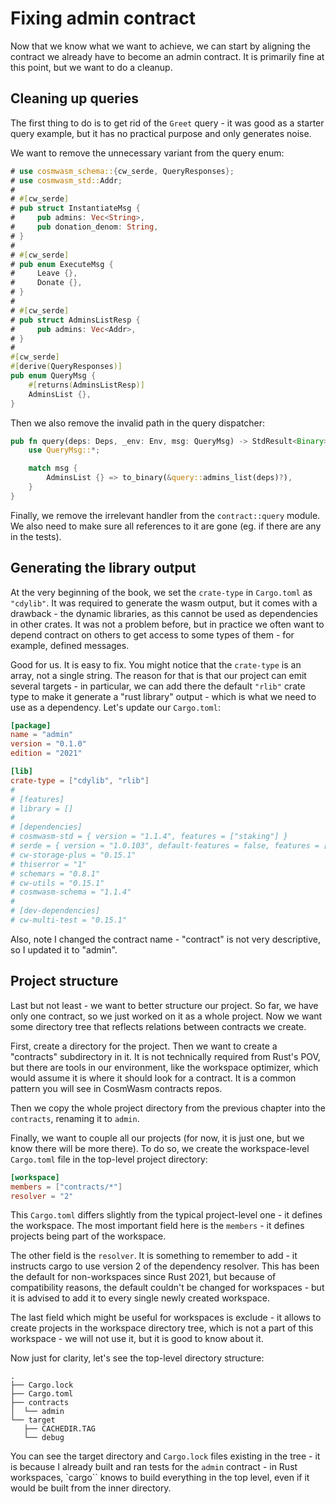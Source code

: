 # Fixing admin contract

Now that we know what we want to achieve, we can start by aligning the
contract we already have to become an admin contract. It is primarily
fine at this point, but we want to do a cleanup.

## Cleaning up queries

The first thing to do is to get rid of the `Greet` query - it was good as a
starter query example, but it has no practical purpose and only generates noise.

We want to remove the unnecessary variant from the query enum:

```rust
# use cosmwasm_schema::{cw_serde, QueryResponses};
# use cosmwasm_std::Addr;
# 
# #[cw_serde]
# pub struct InstantiateMsg {
#     pub admins: Vec<String>,
#     pub donation_denom: String,
# }
# 
# #[cw_serde]
# pub enum ExecuteMsg {
#     Leave {},
#     Donate {},
# }
# 
# #[cw_serde]
# pub struct AdminsListResp {
#     pub admins: Vec<Addr>,
# }
#
#[cw_serde]
#[derive(QueryResponses)]
pub enum QueryMsg {
    #[returns(AdminsListResp)]
    AdminsList {},
}
```

Then we also remove the invalid path in the query dispatcher:

```rust
pub fn query(deps: Deps, _env: Env, msg: QueryMsg) -> StdResult<Binary> {
    use QueryMsg::*;

    match msg {
        AdminsList {} => to_binary(&query::admins_list(deps)?),
    }
}
```

Finally, we remove the irrelevant handler from the `contract::query` module.
We also need to make sure all references to it are gone (eg. if there are any
in the tests).

## Generating the library output

At the very beginning of the book, we set the `crate-type` in `Cargo.toml` as
`"cdylib"`. It was required to generate the wasm output, but it comes with a
drawback - the dynamic libraries, as this cannot be used as dependencies in
other crates. It was not a problem before, but in practice we often want to
depend contract on others to get access to some types of them - for example,
defined messages.

Good for us. It is easy to fix. You might notice that the `crate-type` is an array,
not a single string. The reason for that is that our project can emit several
targets - in particular, we can add there the default `"rlib"` crate type to
make it generate a "rust library" output - which is what we need to use as a
dependency. Let's update our `Cargo.toml`:

```toml
[package]
name = "admin"
version = "0.1.0"
edition = "2021"

[lib]
crate-type = ["cdylib", "rlib"]
# 
# [features]
# library = []
# 
# [dependencies]
# cosmwasm-std = { version = "1.1.4", features = ["staking"] }
# serde = { version = "1.0.103", default-features = false, features = ["derive"] }
# cw-storage-plus = "0.15.1"
# thiserror = "1"
# schemars = "0.8.1"
# cw-utils = "0.15.1"
# cosmwasm-schema = "1.1.4"
# 
# [dev-dependencies]
# cw-multi-test = "0.15.1"
```

Also, note I changed the contract name - "contract" is not very descriptive, so
I updated it to "admin".

## Project structure

Last but not least - we want to better structure our project. So far, we have
only one contract, so we just worked on it as a whole project. Now we want some
directory tree that reflects relations between contracts we create.

First, create a directory for the project. Then we want to create a "contracts"
subdirectory in it. It is not technically required from Rust's POV, but there
are tools in our environment, like the workspace optimizer, which would assume
it is where it should look for a contract. It is a common pattern you will see
in CosmWasm contracts repos.

Then we copy the whole project directory from the previous chapter into the
`contracts`, renaming it to `admin`.

Finally, we want to couple all our projects (for now, it is just one, but we know
there will be more there). To do so, we create the workspace-level `Cargo.toml`
file in the top-level project directory:

```toml
[workspace]
members = ["contracts/*"]
resolver = "2"
```

This `Cargo.toml` differs slightly from the typical project-level one - it
defines the workspace. The most important field here is the `members` - it
defines projects being part of the workspace.

The other field is the `resolver`. It is something to remember to add - it
instructs cargo to use version 2 of the dependency resolver. This has been the
default for non-workspaces since Rust 2021, but because of compatibility reasons,
the default couldn't be changed for workspaces - but it is advised to add it to
every single newly created workspace.

The last field which might be useful for workspaces is exclude - it allows to
create projects in the workspace directory tree, which is not a part of this
workspace - we will not use it, but it is good to know about it.

Now just for clarity, let's see the top-level directory structure:

```none
.
├── Cargo.lock
├── Cargo.toml
├── contracts
│  └── admin
└── target
   ├── CACHEDIR.TAG
   └── debug
```

You can see the target directory and `Cargo.lock` files existing in the tree - it is
because I already built and ran tests for the `admin` contract - in Rust workspaces,
`cargo`` knows to build everything in the top level, even if it would be built from
the inner directory.

